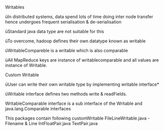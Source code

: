 

Writables


üIn distributed systems, data spend lots of time doing inter node transfer hence undergoes frequent serialisation & de-serialisation


üStandard java data type are not suitable for this


üTo overcome, hadoop defines their own datatype  known as writable


üWritableCompareble is a writable which is also comparable 



üAll MapReduce keys are instance of writablecomparable  and all
values are instance of Writable.










Custom
Writable














üUser can write their own writable type by implementing writable
interface*


üWritable interface defines two methods write & readFields.


WritableComparable interface is a sub interface of the Writable and java.lang.Comparable interfaces

This packages contain following customWritable 
 FileLineWritable.java - Filename & Line 
 IntFloatPair.java
 TextPair.java














